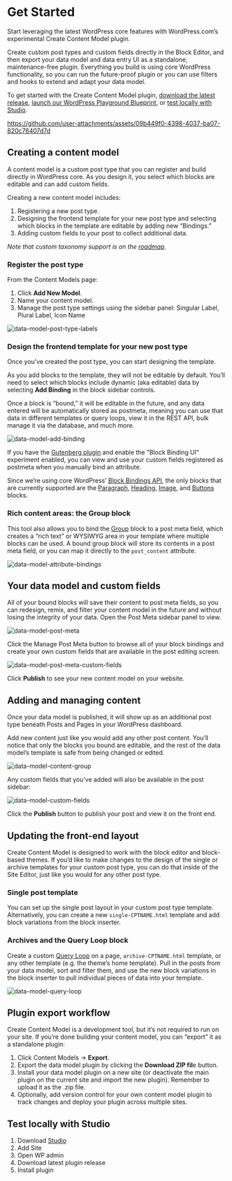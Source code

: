 
# Get Started
Start leveraging the latest WordPress core features with WordPress.com’s experimental Create Content Model plugin. 

Create custom post types and custom fields directly in the Block Editor, and then export your data model and data entry UI as a standalone, maintenance-free plugin. Everything you build is using core WordPress functionality, so you can run the future-proof plugin or you can use filters and hooks to extend and adapt your data model.

To get started with the Create Content Model plugin, [download the latest release](https://github.com/Automattic/create-content-model/releases/latest/download/create-content-model.zip), [launch our WordPress Playground Blueprint](https://playground.wordpress.net/?blueprint-url=https://raw.githubusercontent.com/Automattic/create-content-model/trunk/blueprint.json), or [test locally with Studio](#test-locally-with-studio).

https://github.com/user-attachments/assets/09b449f0-4398-4037-ba07-820c76407d7d

## Creating a content model

A content model is a custom post type that you can register and build directly in WordPress core. As you design it, you select which blocks are editable and can add custom fields.

Creating a new content model includes:

1. Registering a new post type.
2. Designing the frontend template for your new post type and selecting which blocks in the template are editable by adding new “Bindings.”
3. Adding custom fields to your post to collect additional data.

*Note that custom taxonomy support is on the [roadmap](https://github.com/Automattic/create-content-model/issues/77).*

### Register the post type 

From the Content Models page:

1. Click **Add New Model**.
2. Name your content model.
3. Manage the post type settings using the sidebar panel: Singular Label, Plural Label, Icon Name

![data-model-post-type-labels](https://github.com/user-attachments/assets/9369283f-d8d9-4040-8ec3-722ef8b9d0ff)

### Design the frontend template for your new post type
Once you’ve created the post type, you can start designing the template.

As you add blocks to the template, they will not be editable by default. You’ll need to select which blocks include dynamic (aka editable) data by selecting **Add Binding** in the block sidebar controls. 

Once a block is “bound,” it will be editable in the future, and any data entered will be automatically stored as postmeta, meaning you can use that data in different templates or query loops, view it in the REST API, bulk manage it via the database, and much more. 

![data-model-add-binding](https://github.com/user-attachments/assets/7a93ce88-f241-4017-bc01-1ecb472164b1)

If you have the [Gutenberg plugin](https://wordpress.org/plugins/gutenberg/) and enable the "Block Binding UI" experiment enabled, you can view and use your custom fields registered as postmeta when you manually bind an attribute.

Since we’re using core WordPress’ [Block Bindings API](https://make.wordpress.org/core/2024/03/06/new-feature-the-block-bindings-api/), the only blocks that are currently supported are the [Paragraph](https://wordpress.org/documentation/article/paragraph-block/), [Heading](https://wordpress.org/documentation/article/heading-block/), [Image](https://wordpress.org/documentation/article/image-block/), and [Buttons](https://wordpress.org/documentation/article/buttons-block/) blocks.

### Rich content areas: the Group block
This tool also allows you to bind the [Group](https://wordpress.org/documentation/article/group-block/) block to a post meta field, which creates a “rich text” or WYSIWYG area in your template where multiple blocks can be used. A bound group block will store its contents in a post meta field, or you can map it directly to the `post_content` attribute. 

![data-model-attribute-bindings](https://github.com/user-attachments/assets/6dfd750a-315b-46cd-ac73-4426b8e7a54f)

## Your data model and custom fields
All of your bound blocks will save their content to post meta fields, so you can redesign, remix, and filter your content model in the future and without losing the integrity of your data. Open the Post Meta sidebar panel to view.

![data-model-post-meta](https://github.com/user-attachments/assets/7232d9b7-8ac3-4159-ba4a-6e94d37ada58)

Click the Manage Post Meta button to browse all of your block bindings and create your own custom fields that are available in the post editing screen.

![data-model-post-meta-custom-fields](https://github.com/user-attachments/assets/f7ee2af7-1753-41ec-885d-4cf9b3669a93)

Click **Publish** to see your new content model on your website.

## Adding and managing content
Once your data model is published, it will show up as an additional post type beneath Posts and Pages in your WordPress dashboard. 

Add new content just like you would add any other post content. You’ll notice that only the blocks you bound are editable, and the rest of the data model’s template is safe from being changed or edited.

![data-model-content-group](https://github.com/user-attachments/assets/eac3b513-175b-480b-9777-94fa6cc340b1)

Any custom fields that you’ve added will also be available in the post sidebar:

![data-model-custom-fields](https://github.com/user-attachments/assets/39b485a1-cf3a-492a-a497-969d1ca14040)

Click the **Publish** button to publish your post and view it on the front end. 

## Updating the front-end layout
Create Content Model is designed to work with the block editor and block-based themes. If you’d like to make changes to the design of the single or archive templates for your custom post type, you can do that inside of the Site Editor, just like you would for any other post type. 

### Single post template
You can set up the single post layout in your custom post type template. Alternatively, you can create a new `single-CPTNAME.html` template and add block variations from the block inserter.

### Archives and the Query Loop block
Create a custom [Query Loop](https://wordpress.org/documentation/article/query-loop-block/) on a page, `archive-CPTNAME.html` template, or any other template (e.g. the theme’s home template). Pull in the posts from your data model, sort and filter them, and use the new block variations in the block inserter to pull individual pieces of data into your template.

![data-model-query-loop](https://github.com/user-attachments/assets/a5023781-4ce8-426f-9e9d-46eb7ce35795)

## Plugin export workflow
Create Content Model is a development tool, but it’s not required to run on your site. If you’re done building your content model, you can “export” it as a standalone plugin:

1. Click Content Models → **Export**.
2. Export the data model plugin by clicking the **Download ZIP fil**e button.
3. Install your data model plugin on a new site (or deactivate the main plugin on the current site and import the new plugin). Remember to upload it as the .zip file.
4. Optionally, add version control for your own content model plugin to track changes and deploy your plugin across multiple sites.

## Test locally with Studio

1. Download [Studio](https://developer.wordpress.com/studio/)
2. Add Site
3. Open WP admin
4. Download latest plugin release
5. Install plugin
